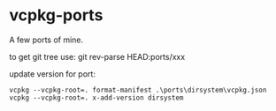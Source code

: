 # vcpkg-ports
A few ports of mine.

to get git tree use: git rev-parse HEAD:ports/xxx


update version for port:
```
vcpkg --vcpkg-root=. format-manifest .\ports\dirsystem\vcpkg.json
vcpkg --vcpkg-root=. x-add-version dirsystem
```